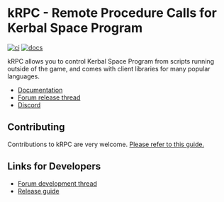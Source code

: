 # kRPC - Remote Procedure Calls for Kerbal Space Program

[![ci](https://github.com/krpc/krpc/actions/workflows/ci.yml/badge.svg)](https://github.com/krpc/krpc/actions/workflows/ci.yml) [![docs](https://github.com/krpc/krpc/actions/workflows/docs.yml/badge.svg?branch=docs)](https://github.com/krpc/krpc/actions/workflows/docs.yml)

kRPC allows you to control Kerbal Space Program from scripts running outside of
the game, and comes with client libraries for many popular languages.

 * [Documentation](https://krpc.github.io/krpc)
 * [Forum release thread](http://forum.kerbalspaceprogram.com/index.php?/topic/130742-105-krpc-remote-control-your-ships-using-python-c-c-lua-v021-10th-feb-2016/)
 * [Discord](https://discord.gg/bXuaTrj)

## Contributing

Contributions to kRPC are very welcome. [Please refer to this guide.](CONTRIBUTIONS.md)

## Links for Developers

 * [Forum development thread](https://forum.kerbalspaceprogram.com/index.php?/topic/62902-14113x122-krpc-remote-procedure-call-server-v045-17th-march-2018/)
 * [Release guide](Release-Guide.md)
